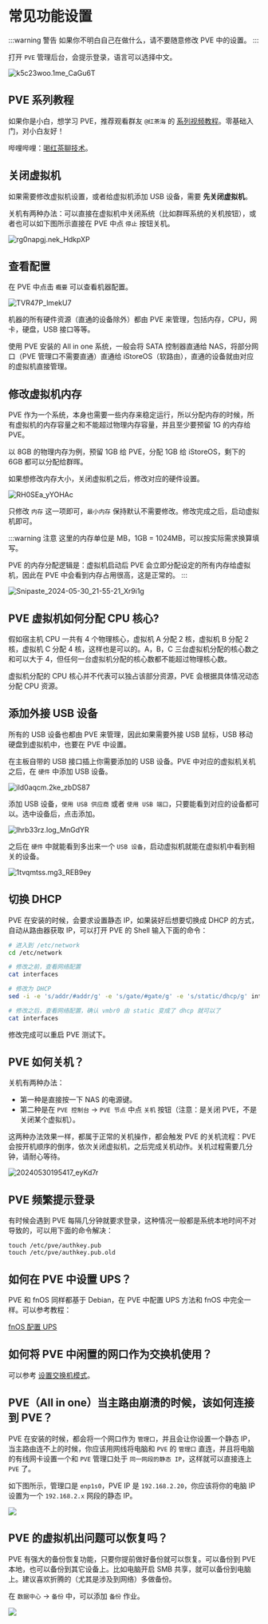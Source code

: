 # 常见功能设置

:::warning 警告
如果你不明白自己在做什么，请不要随意修改 PVE 中的设置。
:::

打开 `PVE` 管理后台，会提示登录，语言可以选择中文。

![k5c23woo.1me_CaGu6T](https://img.slarker.me/wiki/k5c23woo.1me_CaGu6T.png)

## PVE 系列教程

如果你是小白，想学习 PVE，推荐观看群友 `@红茶海` 的 [系列视频教程](https://space.bilibili.com/2093259559)。零基础入门，对小白友好！

哔哩哔哩：[喝红茶聊技术](https://space.bilibili.com/2093259559)。

## 关闭虚拟机

如果需要修改虚拟机设置，或者给虚拟机添加 USB 设备，需要 **先关闭虚拟机**。

关机有两种办法：可以直接在虚拟机中关闭系统（比如群晖系统的关机按钮），或者也可以如下图所示直接在 PVE 中点 `停止` 按钮关机。

![rg0napgj.nek_HdkpXP](https://img.slarker.me/wiki/rg0napgj.nek_HdkpXP.png)

## 查看配置

在 PVE 中点击 `概要` 可以查看机器配置。

![TVR47P_lmekU7](https://img.slarker.me/wiki/TVR47P_lmekU7.png)

机器的所有硬件资源（直通的设备除外）都由 PVE 来管理，包括内存，CPU，网卡，硬盘，USB 接口等等。

使用 PVE 安装的 All in one 系统，一般会将 SATA 控制器直通给 NAS，将部分网口（PVE 管理口不需要直通）直通给 iStoreOS（软路由），直通的设备就由对应的虚拟机直接管理。

## 修改虚拟机内存

PVE 作为一个系统，本身也需要一些内存来稳定运行，所以分配内存的时候，所有虚拟机的内存容量之和不能超过物理内存容量，并且至少要预留 1G 的内存给 PVE。

以 8GB 的物理内存为例，预留 1GB 给 PVE，分配 1GB 给 iStoreOS，剩下的 6GB 都可以分配给群晖。

如果想修改内存大小，关闭虚拟机之后，修改对应的硬件设置。

![RH0SEa_yYOHAc](https://img.slarker.me/wiki/RH0SEa_yYOHAc.png)

只修改 `内存` 这一项即可，`最小内存` 保持默认不需要修改。修改完成之后，启动虚拟机即可。

:::warning 注意
这里的内存单位是 MB，1GB = 1024MB，可以按实际需求换算填写。

PVE 的内存分配逻辑是：虚拟机启动后 PVE 会立即分配设定的所有内存给虚拟机，因此在 PVE 中会看到内存占用很高，这是正常的。
:::

![Snipaste_2024-05-30_21-55-21_Xr9i1g](https://img.slarker.me/wiki/Snipaste_2024-05-30_21-55-21_Xr9i1g.png)

## PVE 虚拟机如何分配 CPU 核心?

假如宿主机 CPU 一共有 4 个物理核心，虚拟机 A 分配 2 核，虚拟机 B 分配 2 核，虚拟机 C 分配 4 核，这样也是可以的。A，B，C 三台虚拟机分配的核心数之和可以大于 4，但任何一台虚拟机分配的核心数都不能超过物理核心数。

虚拟机分配的 CPU 核心并不代表可以独占该部分资源，PVE 会根据具体情况动态分配 CPU 资源。

## 添加外接 USB 设备

所有的 USB 设备也都由 PVE 来管理，因此如果需要外接 USB 鼠标，USB 移动硬盘到虚拟机中，也要在 PVE 中设置。

在主板自带的 USB 接口插上你需要添加的 USB 设备。PVE 中对应的虚拟机关机之后，在 `硬件` 中添加 USB 设备。

![ild0aqcm.2ke_zbDS87](https://img.slarker.me/wiki/ild0aqcm.2ke_zbDS87.png)

添加 USB 设备，`使用 USB 供应商` 或者 `使用 USB 端口`，只要能看到对应的设备都可以。选中设备后，点击添加。

![lhrb33rz.log_MnGdYR](https://img.slarker.me/wiki/lhrb33rz.log_MnGdYR.png)

之后在 `硬件` 中就能看到多出来一个 `USB 设备`，启动虚拟机就能在虚拟机中看到相关的设备。

![1tvqmtss.mg3_REB9ey](https://img.slarker.me/wiki/1tvqmtss.mg3_REB9ey.png)

## 切换 DHCP

PVE 在安装的时候，会要求设置静态 IP，如果装好后想要切换成 DHCP 的方式，自动从路由器获取 IP，可以打开 PVE 的 Shell 输入下面的命令：

```sh
# 进入到 /etc/network
cd /etc/network

# 修改之前，查看网络配置
cat interfaces

# 修改为 DHCP
sed -i -e 's/addr/#addr/g' -e 's/gate/#gate/g' -e 's/static/dhcp/g' interfaces

# 修改之后，查看网络配置，确认 vmbr0 由 static 变成了 dhcp 就可以了
cat interfaces
```

修改完成可以重启 PVE 测试下。

## PVE 如何关机？

关机有两种办法：

- 第一种是直接按一下 NAS 的电源键。
- 第二种是在 `PVE 控制台` -> `PVE 节点` 中点 `关机` 按钮（注意：是关闭 PVE，不是关闭某个虚拟机）。

这两种办法效果一样，都属于正常的关机操作，都会触发 PVE 的关机流程：PVE 会按开机顺序的倒序，依次关闭虚拟机，之后完成关机动作。关机过程需要几分钟，请耐心等待。

![20240530195417_eyKd7r](https://img.slarker.me/wiki/20240530195417_eyKd7r.png)

## PVE 频繁提示登录

有时候会遇到 PVE 每隔几分钟就要求登录，这种情况一般都是系统本地时间不对导致的，可以用下面的命令解决：

```
touch /etc/pve/authkey.pub
touch /etc/pve/authkey.pub.old
```

## 如何在 PVE 中设置 UPS？

PVE 和 fnOS 同样都基于 Debian，在 PVE 中配置 UPS 方法和 fnOS 中完全一样。可以参考教程：

[fnOS 配置 UPS](/fnos/ups.md)

## 如何将 PVE 中闲置的网口作为交换机使用？

可以参考 [设置交换机模式](/basic/bridge_network.md#pve)。

## PVE（All in one）当主路由崩溃的时候，该如何连接到 PVE？

PVE 在安装的时候，都会将一个网口作为 `管理口`，并且会让你设置一个静态 IP，当主路由连不上的时候，你应该用网线将电脑和 `PVE` 的 `管理口` 直连，并且将电脑的有线网卡设置一个和 `PVE` 管理口处于 `同一网段的静态 IP`，这样就可以直接连上 `PVE` 了。

如下图所示，管理口是 `enp1s0`，PVE IP 是 `192.168.2.20`，你应该将你的电脑 IP 设置为一个 `192.168.2.x` 网段的静态 IP。

![](https://img.slarker.me/wiki/dcc372d48c8f4e8eb9f64573e789b01e.png)

## PVE 的虚拟机出问题可以恢复吗？

PVE 有强大的备份恢复功能，只要你提前做好备份就可以恢复。可以备份到 PVE 本地，也可以备份到其它设备上。比如电脑开启 SMB 共享，就可以备份到电脑上。建议喜欢折腾的（尤其是涉及到网络）多做备份。

在 `数据中心` -> `备份` 中，可以添加 `备份` 作业。

![](https://img.slarker.me/wiki/3c69013800dc4ecf80317d94fb679d1a.png)